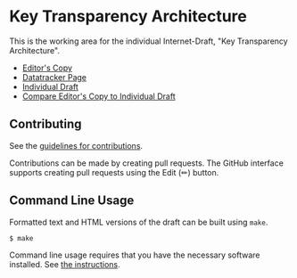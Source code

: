 # Key Transparency Architecture

This is the working area for the individual Internet-Draft, "Key Transparency Architecture".

* [Editor's Copy](https://ietf-wg-keytrans.github.io/draft-arch/#go.draft-ietf-keytrans-architecture.html)
* [Datatracker Page](https://datatracker.ietf.org/doc/draft-ietf-keytrans-architecture)
* [Individual Draft](https://datatracker.ietf.org/doc/html/draft-ietf-keytrans-architecture)
* [Compare Editor's Copy to Individual Draft](https://ietf-wg-keytrans.github.io/draft-arch/#go.draft-ietf-keytrans-architecture.diff)


## Contributing

See the
[guidelines for contributions](https://github.com/ietf-wg-keytrans/draft-arch/blob/main/CONTRIBUTING.md).

Contributions can be made by creating pull requests.
The GitHub interface supports creating pull requests using the Edit (✏) button.


## Command Line Usage

Formatted text and HTML versions of the draft can be built using `make`.

```sh
$ make
```

Command line usage requires that you have the necessary software installed.  See
[the instructions](https://github.com/martinthomson/i-d-template/blob/main/doc/SETUP.md).
